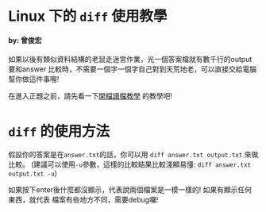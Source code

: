 # Linux 下的 `diff` 使用教學

#### by: 曾俊宏

如果以後有類似資料結構的老鼠走迷宮作業，光一個答案檔就有數千行的output要和answer
比較時，不需要一個字一個字自己對到天荒地老，可以直接交給電腦幫你做這件事喔!

在進入正題之前，請先看一下[開檔讀檔教學](./../read_write_file/README.md)
的教學吧!


# `diff` 的使用方法

假設你的答案是在`answer.txt`的話，你可以用 `diff answer.txt output.txt` 來做比較。
(建議可以使用`-u`參數，這樣的比較結果比較淺顯易懂: `diff answer.txt output.txt -u`)

如果按下enter後什麼都沒顯示，代表說兩個檔案是一模一樣的! 如果有顯示任何東西，就代表
檔案有些地方不同，需要debug囉!
